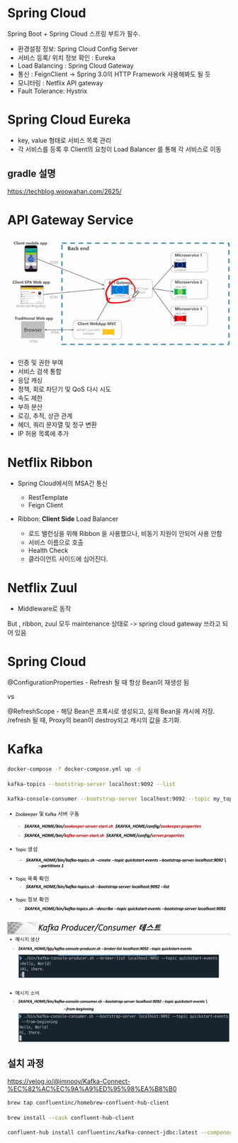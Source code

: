 # Spring Cloud

Spring Boot + Spring Cloud 스프링 부트가 필수.

- 환경설정 정보: Spring Cloud Config Server
- 서비스 등록/ 위치 정보 확인 : Eureka
- Load Balancing : Spring Cloud Gateway
- 통신 : FeignClient -> Spring 3.0의 HTTP Framework 사용해봐도 될 듯
- 모니터링 : Netflix API gateway
- Fault Tolerance: Hystrix

# Spring Cloud Eureka

- key, value 형태로 서비스 목록 관리
- 각 서비스를 등록 후 Client의 요청이 Load Balancer 를 통해 각 서비스로 이동

## gradle 설명

https://techblog.woowahan.com/2625/

# API Gateway Service

![img.png](image/img.png)

- 인증 및 권한 부여
- 서비스 검색 통합
- 응답 캐싱
- 정책, 회로 차단기 및 QoS 다시 시도
- 속도 제한
- 부하 분산
- 로깅, 추적, 상관 관계
- 헤더, 쿼리 문자열 및 청구 변환
- IP 허용 목록에 추가

# Netflix Ribbon

- Spring Cloud에서의 MSA간 통신

  - RestTemplate
  - Feign Client
- Ribbon: **Client Side** Load Balancer

  - 로드 밸런싱을 위해 Ribbon 을 사용했으나, 비동기 지원이 안되어 사용 안함
  - 서비스 이름으로 호출
  - Health Check
  - 클라이언트 사이드에 심어진다.

# Netflix Zuul

- Middleware로 동작

But , ribbon, zuul 모두 maintenance 상태로 -> spring cloud gateway 쓰라고 되어 있음

# Spring Cloud

@ConfigurationProperties - Refresh 될 때 항상 Bean이 재생성 됨

vs

@RefreshScope - 해당 Bean은 프록시로 생성되고, 실제 Bean을 캐시에 저장. /refresh 될 때, Proxy의 bean이 destroy되고 캐시의 값을 초기화.

# Kafka

```bash
docker-compose -f docker-compose.yml up -d

kafka-topics --bootstrap-server localhost:9092 --list

kafka-console-consumer --bootstrap-server localhost:9092 --topic my_topic_users --from-beginning
```

![image.png](assets/kafka.png)

![image.png](assets/kafka2.png)

## 설치 과정

https://velog.io/@imnooy/Kafka-Connect-%EC%82%AC%EC%9A%A9%ED%95%98%EA%B8%B0

```bash
brew tap confluentinc/homebrew-confluent-hub-client

brew install --cask confluent-hub-client

confluent-hub install confluentinc/kafka-connect-jdbc:latest --component-dir /Users/jack/99_Study/kafka-connect/component --worker-configs /Users/jack/99_Study/kafka-connect/config/worker.properties
```
